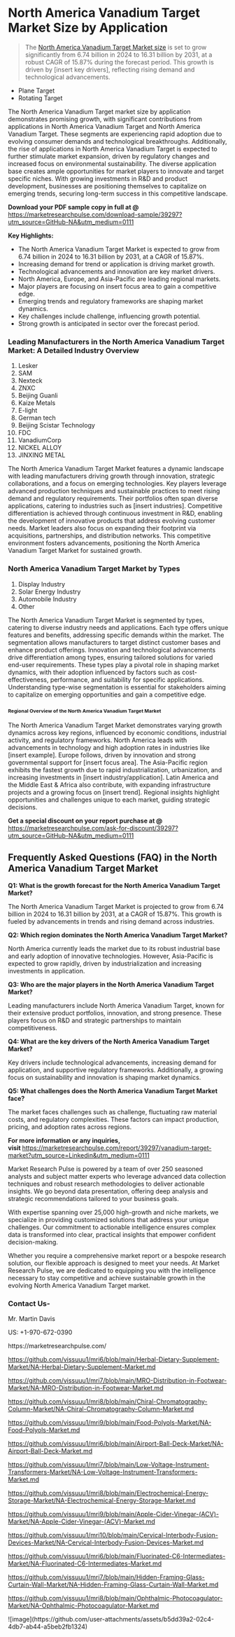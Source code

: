 <h1>North America Vanadium Target Market&nbsp;Size by Application</h1><blockquote><p>The <a href="https://marketresearchpulse.com/download-sample/39297?utm_source=GitHub-NA&amp;utm_medium=0111">North America Vanadium Target Market size</a> is set to grow significantly from 6.74 billion in 2024 to 16.31 billion by 2031, at a robust CAGR of 15.87% during the forecast period. This growth is driven by [insert key drivers], reflecting rising demand and technological advancements.</p></blockquote><ul><li>Plane Target <li> Rotating Target</li></ul><p>The North America Vanadium Target market size by application demonstrates promising growth, with significant contributions from applications in North America Vanadium Target and North America Vanadium Target. These segments are experiencing rapid adoption due to evolving consumer demands and technological breakthroughs. Additionally, the rise of applications in North America Vanadium Target is expected to further stimulate market expansion, driven by regulatory changes and increased focus on environmental sustainability. The diverse application base creates ample opportunities for market players to innovate and target specific niches. With growing investments in R&D and product development, businesses are positioning themselves to capitalize on emerging trends, securing long-term success in this competitive landscape.</p><p><strong>Download your PDF sample copy in full at @ </strong><a href="https://marketresearchpulse.com/download-sample/39297?utm_source=GitHub-NA&amp;utm_medium=0111">https://marketresearchpulse.com/download-sample/39297?utm_source=GitHub-NA&amp;utm_medium=0111</a></p><p><strong>Key Highlights: </strong></p><ul><li>The North America Vanadium Target Market is expected to grow from 6.74 billion in 2024 to 16.31 billion by 2031, at a CAGR of 15.87%.</li><li>Increasing demand for trend or application is driving market growth.</li><li>Technological advancements and innovation are key market drivers.</li><li>North America, Europe, and Asia-Pacific are leading regional markets.</li><li>Major players are focusing on insert focus area to gain a competitive edge.</li><li>Emerging trends and regulatory frameworks are shaping market dynamics.</li><li>Key challenges include challenge, influencing growth potential.</li><li>Strong growth is anticipated in sector over the forecast period.</li></ul><h3>Leading Manufacturers in the North America Vanadium Target Market: A Detailed Industry Overview</h3><ol><li>Lesker</li><li>SAM</li><li>Nexteck</li><li>ZNXC</li><li>Beijing Guanli</li><li>Kaize Metals</li><li>E-light</li><li>German tech</li><li>Beijing Scistar Technology</li><li>FDC</li><li>VanadiumCorp</li><li>NICKEL ALLOY</li><li>JINXING METAL</li></ol><div class="flex max-w-full flex-col flex-grow"><div class="min-h-8 text-message flex w-full flex-col items-end gap-2 whitespace-normal break-words [.text-message+&amp;]:mt-5" dir="auto" data-message-author-role="assistant" data-message-id="fd8432e4-4910-450d-b182-61b7bfb0a01f" data-message-model-slug="gpt-4o"><div class="flex w-full flex-col gap-1 empty:hidden first:pt-[3px]"><div class="markdown prose w-full break-words dark:prose-invert light"><p>The North America Vanadium Target Market features a dynamic landscape with leading manufacturers driving growth through innovation, strategic collaborations, and a focus on emerging technologies. Key players leverage advanced production techniques and sustainable practices to meet rising demand and regulatory requirements. Their portfolios often span diverse applications, catering to industries such as [insert industries]. Competitive differentiation is achieved through continuous investment in R&amp;D, enabling the development of innovative products that address evolving customer needs. Market leaders also focus on expanding their footprint via acquisitions, partnerships, and distribution networks. This competitive environment fosters advancements, positioning the North America Vanadium Target Market for sustained growth.</p></div></div></div></div><h3>North America Vanadium Target Market by Types</h3><ol><li>Display Industry <li> Solar Energy Industry <li> Automobile Industry <li> Other</li></ol><div class="flex max-w-full flex-col flex-grow"><div class="min-h-8 text-message flex w-full flex-col items-end gap-2 whitespace-normal break-words [.text-message+&amp;]:mt-5" dir="auto" data-message-author-role="assistant" data-message-id="084470be-0bb7-4664-bddf-5156b4f41249" data-message-model-slug="gpt-4o-mini"><div class="flex w-full flex-col gap-1 empty:hidden first:pt-[3px]"><div class="markdown prose w-full break-words dark:prose-invert light"><p>The North America Vanadium Target Market is segmented by types, catering to diverse industry needs and applications. Each type offers unique features and benefits, addressing specific demands within the market. The segmentation allows manufacturers to target distinct customer bases and enhance product offerings. Innovation and technological advancements drive differentiation among types, ensuring tailored solutions for varied end-user requirements. These types play a pivotal role in shaping market dynamics, with their adoption influenced by factors such as cost-effectiveness, performance, and suitability for specific applications. Understanding type-wise segmentation is essential for stakeholders aiming to capitalize on emerging opportunities and gain a competitive edge.</p></div></div></div></div><h3><span style="font-size: 11px;">Regional Overview of the North America Vanadium Target Market</span></h3><div class="flex max-w-full flex-col flex-grow"><div class="min-h-8 text-message flex w-full flex-col items-end gap-2 whitespace-normal break-words [.text-message+&amp;]:mt-5" dir="auto" data-message-author-role="assistant" data-message-id="e9038762-ce64-4e30-91c9-9bd413514231" data-message-model-slug="gpt-4o-mini"><div class="flex w-full flex-col gap-1 empty:hidden first:pt-[3px]"><div class="markdown prose w-full break-words dark:prose-invert light"><p>The North America Vanadium Target Market demonstrates varying growth dynamics across key regions, influenced by economic conditions, industrial activity, and regulatory frameworks. North America leads with advancements in technology and high adoption rates in industries like [insert example]. Europe follows, driven by innovation and strong governmental support for [insert focus area]. The Asia-Pacific region exhibits the fastest growth due to rapid industrialization, urbanization, and increasing investments in [insert industry/application]. Latin America and the Middle East &amp; Africa also contribute, with expanding infrastructure projects and a growing focus on [insert trend]. Regional insights highlight opportunities and challenges unique to each market, guiding strategic decisions.</p></div></div></div></div><p><strong>Get a special discount on your report purchase at @ </strong><a href="https://marketresearchpulse.com/ask-for-discount/39297?utm_source=GitHub-NA&amp;utm_medium=0111">https://marketresearchpulse.com/ask-for-discount/39297?utm_source=GitHub-NA&amp;utm_medium=0111</a></p><h2>Frequently Asked Questions (FAQ) in the North America Vanadium Target Market</h2><p><strong>Q1: What is the growth forecast for the North America Vanadium Target Market?</strong></p><p>The North America Vanadium Target Market is projected to grow from 6.74 billion in 2024 to 16.31 billion by 2031, at a CAGR of 15.87%. This growth is fueled by advancements in trends and rising demand across industries.</p><p><strong>Q2: Which region dominates the North America Vanadium Target Market?</strong></p><p>North America currently leads the market due to its robust industrial base and early adoption of innovative technologies. However, Asia-Pacific is expected to grow rapidly, driven by industrialization and increasing investments in application.</p><p><strong>Q3: Who are the major players in the North America Vanadium Target Market?</strong></p><p>Leading manufacturers include North America Vanadium Target, known for their extensive product portfolios, innovation, and strong presence. These players focus on R&amp;D and strategic partnerships to maintain competitiveness.</p><p><strong>Q4: What are the key drivers of the North America Vanadium Target Market?</strong></p><p>Key drivers include technological advancements, increasing demand for application, and supportive regulatory frameworks. Additionally, a growing focus on sustainability and innovation is shaping market dynamics.</p><p><strong>Q5: What challenges does the North America Vanadium Target Market face?</strong></p><p>The market faces challenges such as challenge, fluctuating raw material costs, and regulatory complexities. These factors can impact production, pricing, and adoption rates across regions.</p><p><strong>For more information or any inquiries, visit&nbsp;</strong><a href="https://marketresearchpulse.com/report/39297/vanadium-target-market?utm_source=Linkedin&utm_medium=0111">https://marketresearchpulse.com/report/39297/vanadium-target-market?utm_source=Linkedin&utm_medium=0111</a></p><p>Market Research Pulse is powered by a team of over 250 seasoned analysts and subject matter experts who leverage advanced data collection techniques and robust research methodologies to deliver actionable insights. We go beyond data presentation, offering deep analysis and strategic recommendations tailored to your business goals.</p><p>With expertise spanning over 25,000 high-growth and niche markets, we specialize in providing customized solutions that address your unique challenges. Our commitment to actionable intelligence ensures complex data is transformed into clear, practical insights that empower confident decision-making.</p><p>Whether you require a comprehensive market report or a bespoke research solution, our flexible approach is designed to meet your needs. At Market Research Pulse, we are dedicated to equipping you with the intelligence necessary to stay competitive and achieve sustainable growth in the evolving North America Vanadium Target market.</p><h3><strong>Contact Us-</strong></h3><p>Mr. Martin Davis</p><p>US: +1-970-672-0390</p><p>https://marketresearchpulse.com/</p><p><a href="https://github.com/vissuuu1/mri6/blob/main/Herbal-Dietary-Supplement-Market/NA-Herbal-Dietary-Supplement-Market.md">https://github.com/vissuuu1/mri6/blob/main/Herbal-Dietary-Supplement-Market/NA-Herbal-Dietary-Supplement-Market.md</a></p><p><a href="https://github.com/vissuuu1/mri7/blob/main/MRO-Distribution-in-Footwear-Market/NA-MRO-Distribution-in-Footwear-Market.md">https://github.com/vissuuu1/mri7/blob/main/MRO-Distribution-in-Footwear-Market/NA-MRO-Distribution-in-Footwear-Market.md</a></p><p><a href="https://github.com/vissuuu1/mri8/blob/main/Chiral-Chromatography-Column-Market/NA-Chiral-Chromatography-Column-Market.md">https://github.com/vissuuu1/mri8/blob/main/Chiral-Chromatography-Column-Market/NA-Chiral-Chromatography-Column-Market.md</a></p><p><a href="https://github.com/vissuuu1/mri9/blob/main/Food-Polyols-Market/NA-Food-Polyols-Market.md">https://github.com/vissuuu1/mri9/blob/main/Food-Polyols-Market/NA-Food-Polyols-Market.md</a></p><p><a href="https://github.com/vissuuu1/mri6/blob/main/Airport-Ball-Deck-Market/NA-Airport-Ball-Deck-Market.md">https://github.com/vissuuu1/mri6/blob/main/Airport-Ball-Deck-Market/NA-Airport-Ball-Deck-Market.md</a></p><p><a href="https://github.com/vissuuu1/mri7/blob/main/Low-Voltage-Instrument-Transformers-Market/NA-Low-Voltage-Instrument-Transformers-Market.md">https://github.com/vissuuu1/mri7/blob/main/Low-Voltage-Instrument-Transformers-Market/NA-Low-Voltage-Instrument-Transformers-Market.md</a></p><p><a href="https://github.com/vissuuu1/mri8/blob/main/Electrochemical-Energy-Storage-Market/NA-Electrochemical-Energy-Storage-Market.md">https://github.com/vissuuu1/mri8/blob/main/Electrochemical-Energy-Storage-Market/NA-Electrochemical-Energy-Storage-Market.md</a></p><p><a href="https://github.com/vissuuu1/mri9/blob/main/Apple-Cider-Vinegar-(ACV)-Market/NA-Apple-Cider-Vinegar-(ACV)-Market.md">https://github.com/vissuuu1/mri9/blob/main/Apple-Cider-Vinegar-(ACV)-Market/NA-Apple-Cider-Vinegar-(ACV)-Market.md</a></p><p><a href="https://github.com/vissuuu1/mri10/blob/main/Cervical-Interbody-Fusion-Devices-Market/NA-Cervical-Interbody-Fusion-Devices-Market.md">https://github.com/vissuuu1/mri10/blob/main/Cervical-Interbody-Fusion-Devices-Market/NA-Cervical-Interbody-Fusion-Devices-Market.md</a></p><p><a href="https://github.com/vissuuu1/mri6/blob/main/Fluorinated-C6-Intermediates-Market/NA-Fluorinated-C6-Intermediates-Market.md">https://github.com/vissuuu1/mri6/blob/main/Fluorinated-C6-Intermediates-Market/NA-Fluorinated-C6-Intermediates-Market.md</a></p><p><a href="https://github.com/vissuuu1/mri7/blob/main/Hidden-Framing-Glass-Curtain-Wall-Market/NA-Hidden-Framing-Glass-Curtain-Wall-Market.md">https://github.com/vissuuu1/mri7/blob/main/Hidden-Framing-Glass-Curtain-Wall-Market/NA-Hidden-Framing-Glass-Curtain-Wall-Market.md</a></p><p><a href="https://github.com/vissuuu1/mri8/blob/main/Ophthalmic-Photocoagulator-Market/NA-Ophthalmic-Photocoagulator-Market.md">https://github.com/vissuuu1/mri8/blob/main/Ophthalmic-Photocoagulator-Market/NA-Ophthalmic-Photocoagulator-Market.md</a></p>
![image](https://github.com/user-attachments/assets/b5dd39a2-02c4-4db7-ab44-a5beb2fb1324)
